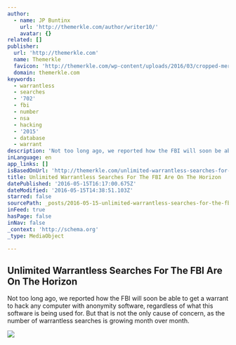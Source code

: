 ```yaml
---
author:
  - name: JP Buntinx
    url: 'http://themerkle.com/author/writer10/'
    avatar: {}
related: []
publisher:
  url: 'http://themerkle.com'
  name: Themerkle
  favicon: 'http://themerkle.com/wp-content/uploads/2016/03/cropped-merkle-white-1-192x192.png'
  domain: themerkle.com
keywords:
  - warrantless
  - searches
  - '702'
  - fbi
  - number
  - nsa
  - hacking
  - '2015'
  - database
  - warrant
description: 'Not too long ago, we reported how the FBI will soon be able to get a warrant to hack any computer with anonymity software, regardless of what this software is being used for. But that is not the only cause of concern, as the number of warrantless searches is growing month over month.'
inLanguage: en
app_links: []
isBasedOnUrl: 'http://themerkle.com/unlimited-warrantless-searches-for-the-fbi-are-on-the-horizon/'
title: Unlimited Warrantless Searches For The FBI Are On The Horizon
datePublished: '2016-05-15T16:17:00.675Z'
dateModified: '2016-05-15T14:38:51.103Z'
starred: false
sourcePath: _posts/2016-05-15-unlimited-warrantless-searches-for-the-fbi-are-on-the-horizo.md
inFeed: true
hasPage: false
inNav: false
_context: 'http://schema.org'
_type: MediaObject

---
```

<article style=""><h1>Unlimited Warrantless Searches For The FBI Are On The Horizon</h1><p>Not too long ago, we reported how the FBI will soon be able to get a warrant to hack any computer with anonymity software, regardless of what this software is being used for. But that is not the only cause of concern, as the number of warrantless searches is growing month over month.</p><img src="http://themerkle.com/wp-content/uploads/2016/05/shutterstock_320888510.jpg" /></article>